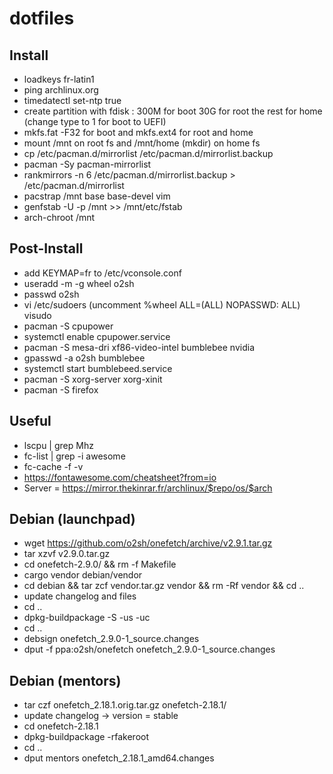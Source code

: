# dotfiles

## Install

- loadkeys fr-latin1
- ping archlinux.org
- timedatectl set-ntp true
- create partition with fdisk : 300M for boot 30G for root the rest for home (change type to 1 for boot to UEFI)
- mkfs.fat -F32 for boot and mkfs.ext4 for root and home
- mount /mnt on root fs and /mnt/home (mkdir) on home fs
- cp /etc/pacman.d/mirrorlist /etc/pacman.d/mirrorlist.backup
- pacman -Sy pacman-mirrorlist
- rankmirrors -n 6 /etc/pacman.d/mirrorlist.backup > /etc/pacman.d/mirrorlist
- pacstrap /mnt base base-devel vim
- genfstab -U -p /mnt >> /mnt/etc/fstab
- arch-chroot /mnt

## Post-Install

- add KEYMAP=fr to /etc/vconsole.conf
- useradd -m -g wheel o2sh
- passwd o2sh
- vi /etc/sudoers (uncomment %wheel ALL=(ALL) NOPASSWD: ALL) visudo
- pacman -S cpupower
- systemctl enable cpupower.service
- pacman -S mesa-dri xf86-video-intel bumblebee nvidia
- gpasswd -a o2sh bumblebee
- systemctl start bumblebeed.service
- pacman -S xorg-server xorg-xinit
- pacman -S firefox

## Useful

- lscpu | grep Mhz
- fc-list | grep -i awesome
- fc-cache -f -v
- https://fontawesome.com/cheatsheet?from=io
- Server = https://mirror.thekinrar.fr/archlinux/$repo/os/$arch

## Debian (launchpad)

- wget https://github.com/o2sh/onefetch/archive/v2.9.1.tar.gz
- tar xzvf v2.9.0.tar.gz
- cd onefetch-2.9.0/ && rm -f Makefile
- cargo vendor debian/vendor
- cd debian && tar zcf vendor.tar.gz vendor && rm -Rf vendor && cd ..
- update changelog and files
- cd ..
- dpkg-buildpackage -S -us -uc
- cd ..
- debsign onefetch_2.9.0-1_source.changes
- dput -f ppa:o2sh/onefetch onefetch_2.9.0-1_source.changes

## Debian (mentors)

- tar czf onefetch_2.18.1.orig.tar.gz onefetch-2.18.1/
- update changelog -> version = stable
- cd onefetch-2.18.1
- dpkg-buildpackage -rfakeroot
- cd ..
- dput mentors onefetch_2.18.1_amd64.changes
